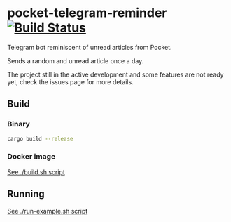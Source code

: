 # pocket-telegram-reminder [![Build Status](https://travis-ci.com/igor-ramazanov/pocket-telegram-reminder.svg?branch=dev)](https://travis-ci.com/igor-ramazanov/pocket-telegram-reminder)
Telegram bot reminiscent of unread articles from Pocket.

Sends a random and unread article once a day.

The project still in the active development and some features are not ready yet, check the issues page for more details.

## Build

### Binary

```bash
cargo build --release
```

### Docker image
[See ./build.sh script](/build.sh)

## Running
[See ./run-example.sh script](/run-example.sh)